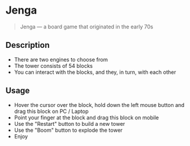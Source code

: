 # Jenga

> Jenga — a board game that originated in the early 70s

## Description

- There are two engines to choose from
- The tower consists of 54 blocks
- You can interact with the blocks, and they, in turn, with each other

## Usage

- Hover the cursor over the block, hold down the left mouse button and drag this block on PC / Laptop
- Point your finger at the block and drag this block on mobile
- Use the "Restart" button to build a new tower
- Use the "Boom" button to explode the tower
- Enjoy
